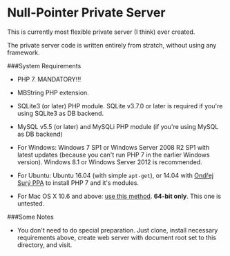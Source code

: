 Null-Pointer Private Server
===========================

This is currently most flexible private server (I think) ever created.

The private server code is written entirely from stratch, without using any framework.

###System Requirements

* PHP 7. MANDATORY!!!

* MBString PHP extension.

* SQLite3 (or later) PHP module. SQLite v3.7.0 or later is required if you're using SQLite3 as DB backend.

* MySQL v5.5 (or later) and MySQLi PHP module (if you're using MySQL as DB backend)

* For Windows: Windows 7 SP1 or Windows Server 2008 R2 SP1 with latest updates (because you can't run PHP 7 in the earlier Windows version). Windows 8.1 or Windows Server 2012 is recommended.

* For Ubuntu: Ubuntu 16.04 (with simple `apt-get`), or 14.04 with [Ondřej Surý PPA](https://launchpad.net/~ondrej/+archive/ubuntu/php) to install PHP 7 and it's modules.

* For Mac OS X 10.6 and above: [use this method](http://php-osx.liip.ch/). **64-bit only**. This one is untested.

###Some Notes

* You don't need to do special preparation. Just clone, install necessary requirements above, create web server with document root set to this directory, and visit.
